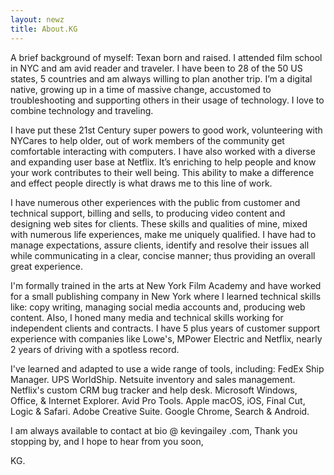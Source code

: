 ```yaml
--- 
layout: newz 
title: About.KG 
---
```


A brief background of myself: Texan born and raised. I attended film school in NYC and am avid reader and traveler. I have been to 28 of the 50 US states, 5 countries and am always willing to plan another trip. I’m a digital native, growing up in a time of massive change, accustomed to troubleshooting and supporting others in their usage of technology. I love to combine technology and traveling.

I have put these 21st Century super powers to good work, volunteering with NYCares to help older, out of work members of the community get comfortable interacting with computers. I have also worked with a diverse and expanding user base at Netflix. It’s enriching to help people and know your work contributes to their well being. This ability to make a difference and effect people directly is what draws me to this line of work.

I have numerous other experiences with the public from customer and technical support, billing and sells, to producing video content and designing web sites for clients. These skills and qualities of mine, mixed with numerous life experiences, make me uniquely qualified. I have had to manage expectations, assure clients, identify and resolve their issues all while communicating in a clear, concise manner; thus providing an overall great experience.

I'm formally trained in the arts at New York Film Academy and have worked for a small publishing company in New York where I learned technical skills like: copy writing, managing social media accounts and, producing web content. Also, I honed many media and technical skills working for independent clients and contracts. I have 5 plus years of customer support experience with companies like Lowe's, MPower Electric and Netflix, nearly 2 years of driving with a spotless record. 

I've learned and adapted to use a wide range of tools, including: FedEx Ship Manager. UPS WorldShip. Netsuite inventory and sales management. Netflix's custom CRM bug tracker and help desk. Microsoft Windows, Office, & Internet Explorer. Avid Pro Tools. Apple macOS, iOS, Final Cut, Logic & Safari. Adobe Creative Suite. Google Chrome, Search & Android.

I am always available to contact at bio @ kevingailey .com, Thank you stopping by, and I hope to hear from you soon,

KG.

